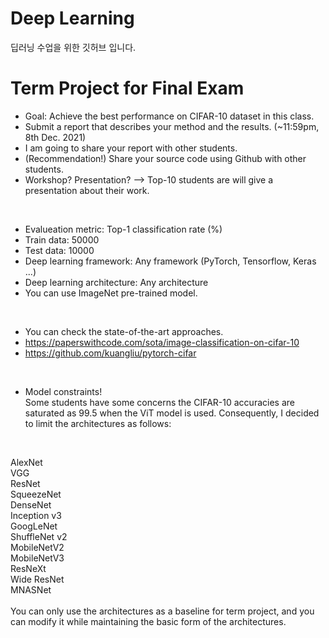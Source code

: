 # Deep Learning
딥러닝 수업을 위한 깃허브 입니다.

# Term Project for Final Exam
- Goal: Achieve the best performance on CIFAR-10 dataset in this class.
- Submit a report that describes your method and the results. (~11:59pm, 8th Dec. 2021)
- I am going to share your report with other students.
- (Recommendation!) Share your source code using Github with other students.
- Workshop? Presentation? --> Top-10 students are will give a presentation about their work.
<br>

- Evalueation metric: Top-1 classification rate (%)
- Train data: 50000
- Test data: 10000
- Deep learning framework: Any framework (PyTorch, Tensorflow, Keras ...)
- Deep learning architecture: Any architecture
- You can use ImageNet pre-trained model.
<br>

- You can check the state-of-the-art approaches.
- https://paperswithcode.com/sota/image-classification-on-cifar-10
- https://github.com/kuangliu/pytorch-cifar
<br>

- Model constraints!<br>
Some students have some concerns the CIFAR-10 accuracies are saturated as 99.5 when the ViT model is used.
Consequently, I decided to limit the architectures as follows:
<br>

AlexNet<br>
VGG<br>
ResNet<br>
SqueezeNet<br>
DenseNet<br>
Inception v3<br>
GoogLeNet<br>
ShuffleNet v2<br>
MobileNetV2<br>
MobileNetV3<br>
ResNeXt<br>
Wide ResNet<br>
MNASNet<br>
<br>
You can only use the architectures as a baseline for term project, and you can modify it while maintaining the basic form of the architectures.

